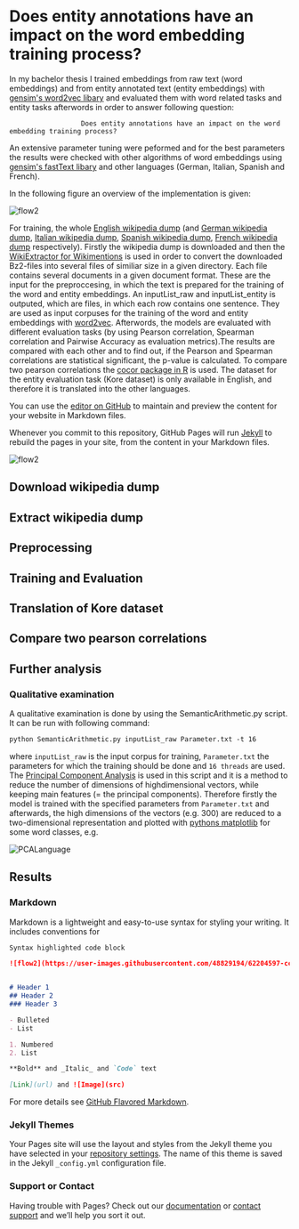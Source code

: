 # Does entity annotations have an impact on the word embedding training process?

In my bachelor thesis I trained embeddings from raw text (word embeddings) and from entity annotated text (entity embeddings) with [gensim's word2vec libary](https://radimrehurek.com/gensim/models/word2vec.html) and evaluated them with word related tasks and entity tasks afterwords in order to answer following question:

                      Does entity annotations have an impact on the word embedding training process?

An extensive parameter tuning were peformed and for the best parameters the results were checked with other algorithms of word embeddings using [gensim's fastText libary](https://radimrehurek.com/gensim/models/fasttext.html) and other languages (German, Italian, Spanish and French).

In the following figure an overview of the implementation is given:

![flow2](https://user-images.githubusercontent.com/48829194/62204597-ccd85100-b38d-11e9-97df-d09e76e18ba1.PNG)

For training, the whole [English wikipedia dump](https://dumps.wikimedia.org/enwiki/) (and [German wikipedia dump](https://dumps.wikimedia.org/dewiki/), [Italian wikipedia dump](https://dumps.wikimedia.org/itwiki/), [Spanish wikipedia dump](https://dumps.wikimedia.org/eswiki/), [French wikipedia dump](https://dumps.wikimedia.org/frwiki/) respectively).
Firstly the wikipedia dump is downloaded and then the [WikiExtractor for Wikimentions](https://github.com/samuelbroscheit/wikiextractor-wikimentions) is used in order to convert the downloaded Bz2-files into several files of similiar size in a given directory. Each file contains several documents in a given document format. These are the input for the preproccesing, in which the text is prepared for the training of the word and entity embeddings.  An inputList_raw and inputList_entity is outputed, which are files, in which each row contains one sentence. They are used as input corpuses for the training of the word and entity embeddings with [word2vec](https://radimrehurek.com/gensim/models/word2vec.html). Afterwords, the models are evaluated with different evaluation tasks (by using Pearson correlation, Spearman correlation and Pairwise Accuracy as evaluation metrics).The results are compared with each other and to find out, if the Pearson and Spearman correlations are statistical significant, the p-value is calculated. To compare two pearson correlations the [cocor package in R](https://cran.r-project.org/web/packages/cocor/cocor.pdf) is used. The dataset for the entity evaluation task (Kore dataset) is only available in English, and therefore it is translated into the other languages.


You can use the [editor on GitHub](https://github.com/Nadine-Schmitt/bachelorThesis-nadischm/edit/master/README.md) to maintain and preview the content for your website in Markdown files.

Whenever you commit to this repository, GitHub Pages will run [Jekyll](https://jekyllrb.com/) to rebuild the pages in your site, from the content in your Markdown files.

![flow2](https://user-images.githubusercontent.com/48829194/62204597-ccd85100-b38d-11e9-97df-d09e76e18ba1.PNG)

## Download wikipedia dump

## Extract wikipedia dump

## Preprocessing

## Training and Evaluation

## Translation of Kore dataset

## Compare two pearson correlations

## Further analysis

### Qualitative examination

A qualitative examination is done by using the SemanticArithmetic.py script. It can be run with following command:
```markdown
python SemanticArithmetic.py inputList_raw Parameter.txt -t 16
``` 
where `inputList_raw` is the input corpus for training, `Parameter.txt` the parameters for which the training should be done and `16 threads` are used. 
The [Principal Component Analysis](https://en.wikipedia.org/wiki/Principal_component_analysis) is used in this script and it is a method to reduce the number of dimensions of highdimensional vectors, while keeping main features (= the principal components). Therefore firstly the model is trained with the specified parameters from `Parameter.txt` and afterwards, the high dimensions of the vectors (e.g. 300) are reduced to a two-dimensional representation and plotted with [pythons matplotlib](https://matplotlib.org) for some word classes, e.g. 

![PCALanguage](https://user-images.githubusercontent.com/48829194/62262257-52084800-b418-11e9-9f79-1116f4e69eb9.png)


## Results

### Markdown

Markdown is a lightweight and easy-to-use syntax for styling your writing. It includes conventions for

```markdown
Syntax highlighted code block

![flow2](https://user-images.githubusercontent.com/48829194/62204597-ccd85100-b38d-11e9-97df-d09e76e18ba1.PNG)


# Header 1
## Header 2
### Header 3

- Bulleted
- List

1. Numbered
2. List

**Bold** and _Italic_ and `Code` text

[Link](url) and ![Image](src)
```



For more details see [GitHub Flavored Markdown](https://guides.github.com/features/mastering-markdown/).

### Jekyll Themes

Your Pages site will use the layout and styles from the Jekyll theme you have selected in your [repository settings](https://github.com/Nadine-Schmitt/bachelorThesis-nadischm/settings). The name of this theme is saved in the Jekyll `_config.yml` configuration file.

### Support or Contact

Having trouble with Pages? Check out our [documentation](https://help.github.com/categories/github-pages-basics/) or [contact support](https://github.com/contact) and we’ll help you sort it out.
